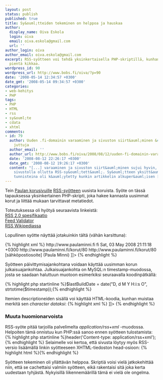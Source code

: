 ```yaml
---
layout: post
status: publish
published: true
title: Sy&ouml;tteiden tekeminen on helppoa ja hauskaa
author:
  display_name: Oiva Eskola
  login: oiva
  email: oiva.eskola@gmail.com
  url: ''
author_login: oiva
author_email: oiva.eskola@gmail.com
excerpt: RSS-syötteen voi tehdä yksinkertaisella PHP-skriptillä, kunhan muistaa pari
  pientä kikkaa.
wordpress_id: 90
wordpress_url: http://www.bobs.fi/oiva/?p=90
date: '2008-05-14 12:34:57 +0300'
date_gmt: '2008-05-14 09:34:57 +0300'
categories:
- web-kehitys
- PHP
tags:
- PHP
- HTML
- rss
- sy&ouml;te
- cdata
- xhtml
comments:
- id: 79
  author: Uuden .fi-domainin varaaminen ja sivuston siirt&auml;minen &#8212; Oivallisia
    juttuja
  author_email: ''
  author_url: http://www.bobs.fi/oiva/2008/08/12/uuden-fi-domainin-varaaminen-ja-sivuston-siirtaminen/
  date: '2008-08-12 22:26:17 +0300'
  date_gmt: '2008-08-12 19:26:17 +0300'
  content: "[...] varaaminen ja sivuston siirt&auml;minen sujui hyvin, lukuun ottamatta
    sivustolla ollutta RSS-sy&ouml;tett&auml;. Sy&ouml;tteen yksitt&auml;isten artikkelien
    tunnisteina oli k&auml;ytetty kunkin artikkelin alkuper&auml;isen [...]"
---
```

<p>Tein <a href="http://www.paulaminni.fi/" title="K&auml;sintehtyj&auml; koruja">Paulan korusivuille</a> <a href="http://www.jorkki.com/artikkelit/mika_rss_opas_aloittelijoille.php">RSS-sy&ouml;tteen</a> uusista koruista. Sy&ouml;te on t&auml;ss&auml; tapauksessa yksinkertainen PHP-skripti, joka hakee kannasta uusimmat korut ja liitt&auml;&auml; mukaan tarvittavat metatiedot.</p>
<p>Toteutuksessa oli hy&ouml;ty&auml; seuraavista linkeist&auml;:<br />
<a href="http://cyber.law.harvard.edu/rss/rss.html">RSS 2.0 spesifikaatio</a><br />
<a href="http://feedvalidator.org/">Feed Validator</a><br />
<a href="http://en.wikipedia.org/wiki/RSS_(file_format)">RSS Wikipediassa</a><br />
<a id="more"></a><a id="more-90"></a></p>
<p>Lopullinen sy&ouml;tte n&auml;ytt&auml;&auml; jotakuinkin t&auml;lt&auml; (v&auml;h&auml;n karsittuna):</p>
{% highlight xml %}
<?xml version="1.0" encoding="UTF-8" ?>
<rss version="2.0" xmlns:atom="http://www.w3.org/2005/Atom">
<channel>
  <title>Paulan korut</title>
  <link>http://www.paulaminni.fi</link>
  <language>fi</language>
  <lastBuildDate>Sat, 03 May 2008 21:11:18 +0300</lastBuildDate>
  <item>
    <title>3.5.2008</title>
    <link>http://www.paulaminni.fi/korut/80</link>
    <guid>http://www.paulaminni.fi/korut/80</guid>
    <author>[s&auml;hk&ouml;postiosoite] (Paula Minni)</author>
    <description>
    <![CDATA[
        <img src="http://www.paulaminni.fi/kategoriat/Kaulakorut/_DSC0190.jpg" alt="" />
    ]]>
    </description>
  </item>
  <atom:link href="http://www.paulaminni.fi/feed.php" rel="self" type="application/rss+xml" />
</channel>
</rss>
{% endhighlight %}
<p>Sy&ouml;tteen p&auml;ivittymisajankohtana voidaan k&auml;ytt&auml;&auml; uusimman korun julkaisuajankohtaa. Julkaisuajankohta on MySQL:n timestamp-muodossa, josta se saadaan haluttuun muotoon esimerkiksi seuraavalla koodinp&auml;tk&auml;ll&auml;:</p>
{% highlight php startinline %}$lastBuildDate = date("D, d M Y H:i:s O", strtotime($timestamp));{% endhighlight %}
<p>Itemien descriptioneiden sis&auml;ll&auml; voi k&auml;ytt&auml;&auml; HTML-koodia, kunhan muistaa merkit&auml; sen <em>character dataksi</em>:
{% highlight xml %}
<description>
<![CDATA[
    <!-- html-koodit t&auml;h&auml;n -->
]]>
</description>
{% endhighlight %}
<h3>Muuta huomionarvoista</h3>
RSS-sy&ouml;te pit&auml;&auml; tarjoilla palvelimelta <em>application/rss+xml</em> -muodossa. Helpoiten t&auml;m&auml; onnistuu kun PHP:ss&auml; sanoo ennen sy&ouml;tteen tulostamista:
{% highlight php startinline %}header('Content-type: application/rss+xml');{% endhighlight %}
Selaimelle voi kertoa, ett&auml; sivusta l&ouml;ytyy my&ouml;s RSS-versio lis&auml;&auml;m&auml;ll&auml; linkin sy&ouml;tteeseen XHTML-tiedoston head-osioon:
{% highlight html %}<link rel="alternate" type="application/rss+xml" href="http://www.paulaminni.fi/feed.php" title="Tilaa sy&ouml;te" />{% endhighlight %}
<p>Sy&ouml;tteen tekeminen oli yll&auml;tt&auml;v&auml;n helppoa. Skripti&auml; voisi viel&auml; jatkokehitt&auml;&auml; niin, ett&auml; se cachettaisi valmiin sy&ouml;tteen, eik&auml; rakentaisi sit&auml; joka kerta uudestaan tyhj&auml;st&auml;. Nykyisill&auml; liikennem&auml;&auml;rill&auml; t&auml;m&auml; ei viel&auml; ole ongelma.</p>
